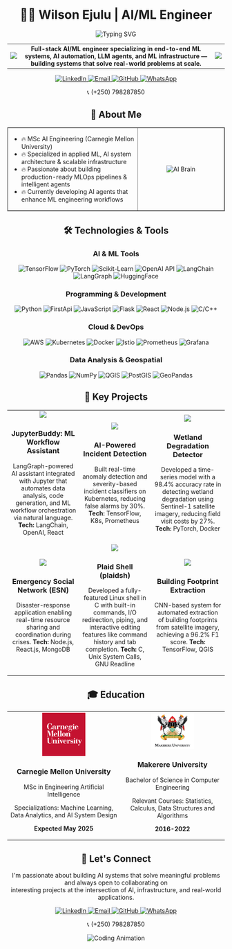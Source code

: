 # <div align="center">👨‍💻 Wilson Ejulu | AI/ML Engineer</div>

<div align="center">
  <img src="https://readme-typing-svg.herokuapp.com?font=JetBrains+Mono&weight=600&size=28&duration=3000&pause=1000&color=0EE6B7&center=true&vCenter=true&multiline=true&random=false&width=800&height=120&lines=Building+intelligent+systems+that+learn;Crafting+AI+that+delivers+real-world+value;MSc+AI+Engineering+%28Carnegie+Mellon+University%29" alt="Typing SVG" />
</div>

<div align="center">
  <table border="0" cellspacing="0" cellpadding="0">
    <tr>
      <td align="center">
        <img src="https://media.giphy.com/media/QssGEmpkyEOhBCb7e1/giphy.gif" width="35" />
      </td>
      <td align="center">
          <strong>Full-stack AI/ML engineer specializing in end-to-end ML systems, AI automation,  LLM agents, and ML infrastructure — building systems that solve real-world problems at scale.</strong>
      </td>
      <td align="center">
        <img src="https://media.giphy.com/media/QssGEmpkyEOhBCb7e1/giphy.gif" width="35" />
      </td>
    </tr>
  </table>
</div>

<div align="center">
  <a href="https://ug.linkedin.com/in/ejuluwilson">
    <img src="https://img.shields.io/badge/LinkedIn-0077B5?style=for-the-badge&logo=linkedin&logoColor=white" alt="LinkedIn" />
  </a>
  <a href="mailto:wejulu@andrew.cmu.edu">
    <img src="https://img.shields.io/badge/Email-D14836?style=for-the-badge&logo=gmail&logoColor=white" alt="Email" />
  </a>
  <a href=["https://github.com/EjuluWilson">
    <img src="https://img.shields.io/badge/GitHub-181717?style=for-the-badge&logo=github&logoColor=white" alt="GitHub" />
  </a>
  <a href="https://wa.me/256759007991">
    <img src="https://img.shields.io/badge/WhatsApp-25D366?style=for-the-badge&logo=whatsapp&logoColor=white" alt="WhatsApp" />
  </a>
  <p>📞 (+250) 798287850</p>
</div>

## <div align="center">🧠 About Me</div>

<table align="center" border="none">
  <tr>
    <td width="60%">
      <ul>
        <li>🔥 MSc AI Engineering (Carnegie Mellon University)</li>
        <li>🔥 Specialized in applied ML, AI system architecture & scalable infrastructure</li>
        <li>🔥 Passionate about building production-ready MLOps pipelines & intelligent agents</li>
        <li>🔥 Currently developing AI agents that enhance ML engineering workflows</li>
      </ul>
    </td>
    <td width="40%">
      <div align="center">
        <img src="https://media.giphy.com/media/3ohs4BSacFKI7A717y/giphy.gif" width="200" alt="AI Brain" />
      </div>
    </td>
  </tr>
</table>

## <div align="center">🛠️ Technologies & Tools</div>

### <div align="center">AI & ML Tools</div>
<div align="center">
  <img src="https://img.shields.io/badge/TensorFlow-FF6F00?style=for-the-badge&logo=tensorflow&logoColor=white" alt="TensorFlow" />
  <img src="https://img.shields.io/badge/PyTorch-EE4C2C?style=for-the-badge&logo=pytorch&logoColor=white" alt="PyTorch" />
  <img src="https://img.shields.io/badge/scikit_learn-F7931E?style=for-the-badge&logo=scikit-learn&logoColor=white" alt="Scikit-Learn" />
  <img src="https://img.shields.io/badge/OpenAI_API-412991?style=for-the-badge&logo=openai&logoColor=white" alt="OpenAI API" />
  <img src="https://img.shields.io/badge/LangChain-00C4CC?style=for-the-badge&logo=chainlink&logoColor=white" alt="LangChain" />
  <img src="https://img.shields.io/badge/LangGraph-FF6B6B?style=for-the-badge&logo=graph&logoColor=white" alt="LangGraph" />
  <img src="https://img.shields.io/badge/HuggingFace-FFBD59?style=for-the-badge&logo=huggingface&logoColor=black" alt="HuggingFace" />
</div>

### <div align="center">Programming & Development</div>
<div align="center">
  <img src="https://img.shields.io/badge/Python-3776AB?style=for-the-badge&logo=python&logoColor=white" alt="Python" />
  <img src="https://img.shields.io/badge/FirstApi-00A98F?style=for-the-badge&logo=FirstApi&logoColor=white" alt="FirstApi" />
  <img src="https://img.shields.io/badge/JavaScript-F7DF1E?style=for-the-badge&logo=javascript&logoColor=black" alt="JavaScript" />
  <img src="https://img.shields.io/badge/Flask-000000?style=for-the-badge&logo=flask&logoColor=white" alt="Flask" />
  <img src="https://img.shields.io/badge/React-61DAFB?style=for-the-badge&logo=react&logoColor=black" alt="React" />
  <img src="https://img.shields.io/badge/Node.js-339933?style=for-the-badge&logo=node.js&logoColor=white" alt="Node.js" />
  <img src="https://img.shields.io/badge/C%2FC%2B%2B-00599C?style=for-the-badge&logo=c%2B%2B&logoColor=white" alt="C/C++" />

</div>

### <div align="center">Cloud & DevOps</div>
<div align="center">
  <img src="https://img.shields.io/badge/AWS-232F3E?style=for-the-badge&logo=amazon-aws&logoColor=white" alt="AWS" />
  <img src="https://img.shields.io/badge/Kubernetes-326CE5?style=for-the-badge&logo=kubernetes&logoColor=white" alt="Kubernetes" />
  <img src="https://img.shields.io/badge/Docker-2496ED?style=for-the-badge&logo=docker&logoColor=white" alt="Docker" />
  <img src="https://img.shields.io/badge/Istio-466BB0?style=for-the-badge&logo=istio&logoColor=white" alt="Istio" />
  <img src="https://img.shields.io/badge/Prometheus-E6522C?style=for-the-badge&logo=prometheus&logoColor=white" alt="Prometheus" />
  <img src="https://img.shields.io/badge/Grafana-F46800?style=for-the-badge&logo=grafana&logoColor=white" alt="Grafana" />
</div>

### <div align="center">Data Analysis & Geospatial</div>
<div align="center">
  <img src="https://img.shields.io/badge/Pandas-150458?style=for-the-badge&logo=pandas&logoColor=white" alt="Pandas" />
  <img src="https://img.shields.io/badge/NumPy-013243?style=for-the-badge&logo=numpy&logoColor=white" alt="NumPy" />
  <img src="https://img.shields.io/badge/QGIS-589632?style=for-the-badge&logo=qgis&logoColor=white" alt="QGIS" />
  <img src="https://img.shields.io/badge/PostGIS-336791?style=for-the-badge&logo=postgresql&logoColor=white" alt="PostGIS" />
  <img src="https://img.shields.io/badge/GeoPandas-3399FF?style=for-the-badge&logo=pandas&logoColor=white" alt="GeoPandas" />
</div>

## <div align="center">🚀 Key Projects</div>

<table align="center">
  <tr>
    <td align="center" width="33%">
      <img src="https://media.giphy.com/media/JqDeI2yjpSRgdh35oe/giphy.gif" width="100" />
      <br />
      <h3>JupyterBuddy: ML Workflow Assistant</h3>
      <p>LangGraph-powered AI assistant integrated with Jupyter that automates data analysis, code generation, and ML workflow orchestration via natural language. <b>Tech:</b> LangChain, OpenAI, React</p>
    </td>
    <td align="center" width="33%">
      <img src="https://media.giphy.com/media/L3bj6t3opdeNddYCyl/giphy.gif" width="100" />
      <br />
      <h3>AI-Powered Incident Detection</h3>
      <p>Built real-time anomaly detection and severity-based incident classifiers on Kubernetes, reducing false alarms by 30%. <b>Tech:</b> TensorFlow, K8s, Prometheus</p>
    </td>
    <td align="center">
      <img src="https://media.giphy.com/media/eNAsjO55tPbgaor7ma/giphy.gif" width="100" />
      <br />
      <h3>Wetland Degradation Detector</h3>
      <p>Developed a time-series model with a 98.4% accuracy rate in detecting wetland degradation using Sentinel-1 satellite imagery, reducing field visit costs by 27%. <b>Tech:</b> PyTorch, Docker</p>
    </td>

  </tr>
  <tr>
    <td align="center">
      <img src="https://media.giphy.com/media/QvpqIQAAl66EfoTJj8/giphy.gif" width="100" />
      <br />
      <h3>Emergency Social Network (ESN)</h3>
      <p>Disaster-response application enabling real-time resource sharing and coordination during crises. <b>Tech:</b> Node.js, React.js, MongoDB</p>
    </td>
    <td align="center" width="33%">
      <img src="https://media.giphy.com/media/DAtJCG1t3im1G/giphy.gif" width="100" />
      <br />
      <h3>Plaid Shell (plaidsh)</h3>
      <p>Developed a fully-featured Linux shell in C with built-in commands, I/O redirection, piping, and interactive editing features like command history and tab completion. <b>Tech:</b> C, Unix System Calls, GNU Readline</p>
    </td>
    <td align="center">
      <img src="https://media.giphy.com/media/xT9IgzoKnwFNmISR8I/giphy.gif" width="100" />
      <br />
      <h3>Building Footprint Extraction</h3>
      <p>CNN-based system for automated extraction of building footprints from satellite imagery, achieving a 96.2% F1 score. <b>Tech:</b> TensorFlow, QGIS</p>
    </td>
  </tr>
</table>

## <div align="center">🎓 Education</div>

<table align="center">
  <tr>
    <td align="center">
      <img src="https://github.com/EjuluWilson/EjuluWilson/blob/main/cmu.png?raw=true" width="100" />      <h3>Carnegie Mellon University</h3>
      <p>MSc in Engineering Artificial Intelligence</p>
      <p>Specializations: Machine Learning, Data Analytics, and AI System Design</p>
      <p><strong>Expected May 2025</strong></p>
    </td>
    <td align="center">
      <img src="https://github.com/EjuluWilson/EjuluWilson/blob/main/mak.jpeg" width="100" />
      <h3>Makerere University</h3>
      <p>Bachelor of Science in Computer Engineering</p>
      <p>Relevant Courses: Statistics, Calculus, Data Structures and Algorithms</p>
      <p><strong>2016-2022</strong></p>
    </td>
  </tr>
</table>

## <div align="center">🤝 Let's Connect</div>

<div align="center">
  <p>
    I'm passionate about building AI systems that solve meaningful problems and always open to collaborating on<br />interesting projects at the intersection of AI, infrastructure, and real-world applications.
  </p>
<div align="center">
  <a href="https://ug.linkedin.com/in/ejuluwilson">
    <img src="https://img.shields.io/badge/LinkedIn-0077B5?style=for-the-badge&logo=linkedin&logoColor=white" alt="LinkedIn" />
  </a>
  <a href="mailto:wejulu@andrew.cmu.edu">
    <img src="https://img.shields.io/badge/Email-D14836?style=for-the-badge&logo=gmail&logoColor=white" alt="Email" />
  </a>
  <a href=["https://github.com/EjuluWilson">
    <img src="https://img.shields.io/badge/GitHub-181717?style=for-the-badge&logo=github&logoColor=white" alt="GitHub" />
  </a>
  <a href="https://wa.me/256759007991">
    <img src="https://img.shields.io/badge/WhatsApp-25D366?style=for-the-badge&logo=whatsapp&logoColor=white" alt="WhatsApp" />
  </a>
  <p>📞 (+250) 798287850</p>
</div>
</div>

<div align="center">
  <img src="https://media.giphy.com/media/ZVik7pBtu9dNS/giphy.gif" width="200" alt="Coding Animation" />
</div>
